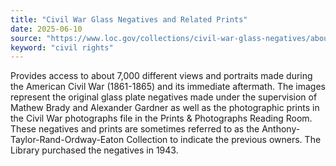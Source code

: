 ```yaml
---
title: "Civil War Glass Negatives and Related Prints"
date: 2025-06-10
source: "https://www.loc.gov/collections/civil-war-glass-negatives/about-this-collection/"
keyword: "civil rights"
---
```


Provides access to about 7,000 different views and portraits made during the American Civil War (1861-1865) and its immediate aftermath. The images represent the original glass plate negatives made under the supervision of Mathew Brady and Alexander Gardner as well as the photographic prints in the Civil War photographs file in the Prints &amp; Photographs Reading Room. These negatives and prints are sometimes referred to as the Anthony-Taylor-Rand-Ordway-Eaton Collection to indicate the previous owners. The Library purchased the negatives in 1943.

